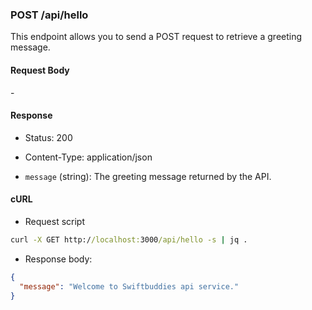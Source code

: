 ### POST /api/hello

This endpoint allows you to send a POST request to retrieve a greeting message.

#### Request Body

\-

#### Response

- Status: 200
    
- Content-Type: application/json
    
- `message` (string): The greeting message returned by the API.


#### cURL

- Request script
```cmd
curl -X GET http://localhost:3000/api/hello -s | jq .  
```

- Response body:
```json
{
  "message": "Welcome to Swiftbuddies api service."
}
```